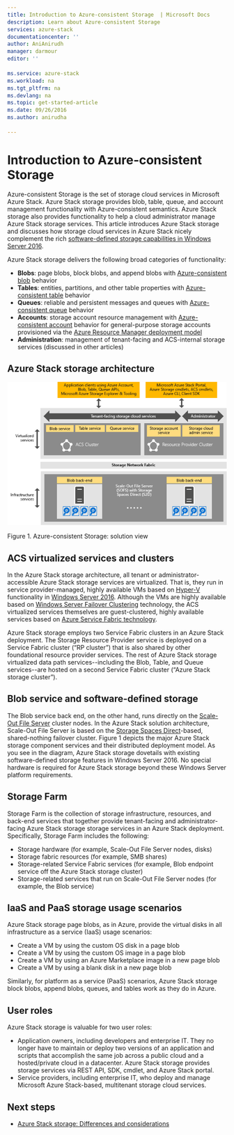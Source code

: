 ```yaml
---
title: Introduction to Azure-consistent Storage  | Microsoft Docs
description: Learn about Azure-consistent Storage
services: azure-stack
documentationcenter: ''
author: AniAnirudh
manager: darmour
editor: ''

ms.service: azure-stack
ms.workload: na
ms.tgt_pltfrm: na
ms.devlang: na
ms.topic: get-started-article
ms.date: 09/26/2016
ms.author: anirudha

---
```

# Introduction to Azure-consistent Storage
Azure-consistent Storage is the set of storage cloud services in Microsoft Azure Stack. Azure Stack storage provides blob, table, queue, and account management functionality with Azure-consistent semantics. Azure Stack storage also provides functionality to help a cloud administrator manage Azure Stack storage services. This article introduces Azure Stack storage and discusses how storage cloud services in Azure Stack nicely complement the rich [software-defined storage capabilities in Windows Server 2016](https://blogs.technet.microsoft.com/windowsserver/2016/04/14/ten-reasons-youll-love-windows-server-2016-5-software-defined-storage/).

Azure Stack storage delivers the following broad categories of functionality:

* **Blobs**: page blobs, block blobs, and append blobs with   [Azure-consistent   blob](https://msdn.microsoft.com/library/azure/dd179355.aspx#Anchor_1)
    behavior
* **Tables**: entities, partitions, and other table properties with   [Azure-consistent   table](https://msdn.microsoft.com/library/azure/dd179355.aspx#Anchor_3)
    behavior
* **Queues**: reliable and persistent messages and queues with   [Azure-consistent   queue](https://msdn.microsoft.com/library/azure/dd179355.aspx#Anchor_2)
    behavior
* **Accounts**: storage account resource management with   [Azure-consistent   account](https://azure.microsoft.com/documentation/articles/storage-create-storage-account/)
    behavior for general-purpose storage accounts provisioned via the [Azure   Resource Manager deployment   model](https://azure.microsoft.com/documentation/articles/resource-manager-deployment-model/)
* **Administration**: management of tenant-facing and ACS-internal   storage services (discussed in other articles)

<span id="_Toc386544160" class="anchor"><span id="_Toc389466733" class="anchor"><span id="_Toc433223833" class="anchor"></span></span></span>

## Azure Stack storage architecture
![Azure Stack storage: solution view](./media/azure-stack-storage-overview/acs-solution-view.png)

<span id="_Ref428549771" class="anchor"></span>Figure 1. Azure-consistent Storage: solution view

## ACS virtualized services and clusters
In the Azure Stack storage architecture, all tenant or administrator-accessible Azure Stack storage services are virtualized. That is, they run in service provider-managed, highly available VMs based on [Hyper-V](https://technet.microsoft.com/library/dn765471.aspx) functionality in [Windows Server 2016](http://www.microsoft.com/server-cloud/products/windows-server-2016/).
Although the VMs are highly available based on [Windows Server Failover Clustering](https://technet.microsoft.com/library/dn765474.aspx) technology, the ACS virtualized services themselves are guest-clustered, highly available services based on [Azure Service Fabric technology](http://azure.microsoft.com/campaigns/service-fabric/).

Azure Stack storage employs two Service Fabric clusters in an Azure Stack deployment.
The Storage Resource Provider service is deployed on a Service Fabric cluster (“RP cluster”) that is also shared by other foundational resource provider services. The rest of Azure Stack storage virtualized data path services--including the Blob, Table, and Queue services--are hosted on a second Service Fabric cluster (“Azure Stack storage cluster”).

## Blob service and software-defined storage
The Blob service back end, on the other hand, runs directly on the [Scale-Out File Server](https://technet.microsoft.com/library/hh831349.aspx) cluster nodes. In the Azure Stack solution architecture, Scale-Out File Server is based on the [Storage Spaces Direct](https://technet.microsoft.com/library/mt126109.aspx)-based, shared-nothing failover cluster. Figure 1 depicts the major Azure Stack storage component services and their distributed deployment model. As you see in the diagram, Azure Stack storage dovetails with existing software-defined storage features in Windows Server 2016. No special hardware is required for Azure Stack storage beyond these Windows Server platform requirements.

## Storage Farm
Storage Farm is the collection of storage infrastructure, resources, and back-end services that together provide tenant-facing and administrator-facing Azure Stack storage storage services in an Azure Stack deployment. Specifically, Storage Farm includes the following:

* Storage hardware (for example, Scale-Out File Server nodes, disks)
* Storage fabric resources (for example, SMB shares)
* Storage-related Service Fabric services (for example, Blob endpoint service   off the Azure Stack storage cluster)
* Storage-related services that run on Scale-Out File Server nodes (for example, the Blob service)

## IaaS and PaaS storage usage scenarios
Azure Stack storage page blobs, as in Azure, provide the virtual disks in all infrastructure as a service (IaaS) usage scenarios:

* Create a VM by using the custom OS disk in a page blob
* Create a VM by using the custom OS image in a page blob
* Create a VM by using an Azure Marketplace image in a new page blob
* Create a VM by using a blank disk in a new page blob

Similarly, for platform as a service (PaaS) scenarios, Azure Stack storage block blobs, append blobs, queues, and tables work as they do in Azure.

## User roles
Azure Stack storage is valuable for two user roles:

* Application owners, including developers and enterprise IT. They no longer have to maintain or deploy two versions of an application and scripts that accomplish the same job across a public cloud and a hosted/private cloud in a datacenter. Azure Stack storage provides storage services via REST API, SDK, cmdlet, and Azure Stack portal.
* Service providers, including enterprise IT, who deploy and manage   Microsoft Azure Stack-based, multitenant storage cloud   services.

## Next steps
* <span id="Concepts" class="anchor"></span> [Azure Stack storage:   Differences and considerations](azure-stack-acs-differences-tp2.md)

<!--HONumber=Sep16_HO4-->


